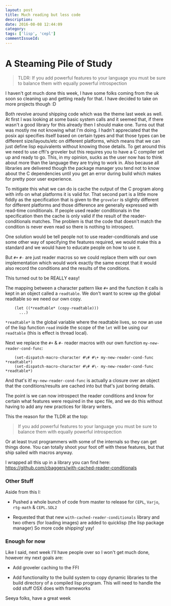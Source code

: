 ```yaml
---
layout: post
title: Much reading but less code
description:
date: 2016-08-08 12:44:09
category:
tags: ['lisp', 'cepl']
commentIssueId:
---
```


# A Steaming Pile of Study

> TLDR: If you add powerful features to your language you must be sure to balance them with equally powerful introspection

I haven't got much done this week, I have some folks coming from the uk soon so cleaning up and getting ready for that. I have decided to take on more projects though :D

Both revolve around shipping code which was the theme last week as well. At first I was looking at some basic system calls and it seemed that, if there wasn't a good library for this already then I should make one. Turns out that was mostly me not knowing what I'm doing. I hadn't appreciated that the posix api specifies itself based on certain types and that those types can be different size/layouts/etc on different platforms, which means that we can just define lisp equivalents without knowing those details. To get around this we need to use cffi's groveler but this requires you to have a C compiler set up and ready to go. This, in my opinion, sucks as the user now has to think about more than the language they are trying to work in. Also because all libraries are delivered though the package manager you tend not to know about the C dependencies until you get an error during build which makes for pretty poor user experience.

To mitigate this what we can do is cache the output of the C program along with info on what platforms it is valid for. That second part is a little more fiddly as the specification that is given to the `groveler` is slightly different for different platforms and those difference are generally expressed with read-time conditionals. If people used reader conditionals in the specification then the cache is only valid if the result of the reader-conditionals matches. The problem is that the code that doesn't match the condition is never even read so there is nothing to introspect.

One solution would be tell people not to use reader-conditionals and use some other way of specifying the features required, we would make this a standard and we would have to educate people on how to use it.

But `#+` `#-` are just reader macros so we could replace them with our own implementation which would work exactly the same except that it would also record the conditions and the results of the conditions.

This turned out to be REALLY easy!

The mapping between a character pattern like `#+` and the function it calls is kept in an object called a `readtable`. We don't want to screw up the global readtable so we need our own copy.

```
    (let ((*readtable* (copy-readtable)))
      ...)
```

`*readtable*` is the global variable where the readtable lives, so now an use of the lisp function `read` inside the scope of the `let` will be using our `readtable` (this is effect is thread local).

Next we replace the `#+` & `#-` reader macros with our own function `my-new-reader-cond-func`:

```
    (set-dispatch-macro-character #\# #\+ my-new-reader-cond-func *readtable*)
    (set-dispatch-macro-character #\# #\- my-new-reader-cond-func *readtable*)
```

And that's it! `my-new-reader-cond-func` is actually a closure over an object that the conditions/results are cached into but that's just boring details.

The point is we can now introspect the reader conditions and know for certain what features were required in the spec file, and we do this without having to add any new practices for library writers.

This the reason for the TLDR at the top:

> If you add powerful features to your language you must be sure to balance them with equally powerful introspection

Or at least trust programmers with some of the internals so they can get things done. You can totally shoot your foot off with these features, but that ship sailed with macros anyway.

I wrapped all this up in a library you can find here: https://github.com/cbaggers/with-cached-reader-conditionals

### Other Stuff

Aside from this I:

- Pushed a whole bunch of code from master to release for `CEPL`, `Varjo`, `rtg-math` & `CEPL.SDL2`

- Requested that that new `with-cached-reader-conditionals` library and two others (for loading images) are added to quicklisp (the lisp package manager) So more code shipping! yay!


### Enough for now

Like I said, next week I'll have people over so I won't get much done, however my next goals are:

- Add groveler caching to the FFI

- Add functionality to the build system to copy dynamic libraries to the build directory of a compiled lisp program. This will need to handle the odd stuff OSX does with frameworks


Seeya folks, have a great week
